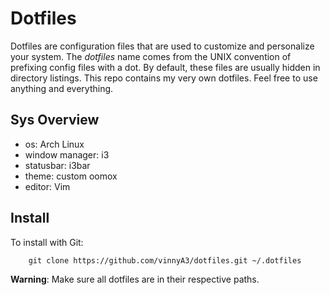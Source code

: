 # Dotfiles

Dotfiles are configuration files that are used to customize and personalize
your system.  The *dotfiles* name comes from the UNIX convention of prefixing
config files with a dot. By default, these files are usually hidden in directory
listings.
This repo contains my very own dotfiles.  Feel free to use anything and
everything.


## Sys Overview

* os: Arch Linux
* window manager:  i3
* statusbar: i3bar
* theme: custom oomox
* editor: Vim

## Install

To install with Git:

```
    git clone https://github.com/vinnyA3/dotfiles.git ~/.dotfiles
```
**Warning**: Make sure all dotfiles are in their respective paths.
